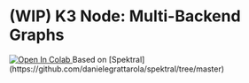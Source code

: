 # (WIP) K3 Node: Multi-Backend Graphs
<a target="_blank" href="https://colab.research.google.com/github/anas-rz/k3-node/blob/main/spinups/spinups.ipynb">
  <img src="https://colab.research.google.com/assets/colab-badge.svg" alt="Open In Colab"/>
</a>
Based on [Spektral](https://github.com/danielegrattarola/spektral/tree/master)

